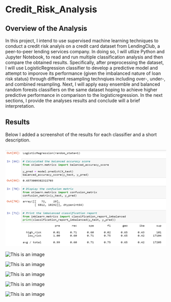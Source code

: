 # Credit_Risk_Analysis

## Overview of the Analysis

In this project, I intend to use supervised machine learning techniques to conduct a credit risk analyis on a credit card dataset from LendingClub, a peer-to-peer lending services company. In doing so, I will utlize Python and Jupyter Notebook, to read and run multiple classification analysis and then compare the obtained results. Specifically, after preprocessing the dataset, I will use LogisticRegression classifier to develop a predictive model and attempt to imporove its performance (given the imbalanced nature of loan risk status) through different resampling technqiues including over-, under-, and combined resampling. Next, I will apply easy ensemble and balanced random forests classifiers on the same dataset hoping to achieve higher predictive performance in comparison to the logisticregression. In the next sections, I provide the analyses results and conclude will a brief interpretation.

## Results

Below I added a screenshot of the results for each classifier and a short description.

###


<img src="https://github.com/aboueim/Credit_Risk_Analysis/blob/main/Images/NaivOverSampling.png" width="600" height="300" />



![This is an image](/SMOTEOverSampling.png)


![This is an image](/UnderSampling.png)


![This is an image](/CombinedSampling.png)


![This is an image](/RandomForests.png)


![This is an image](/EasyEnsemble.png)

